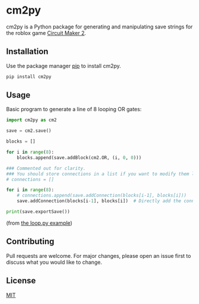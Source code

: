 # cm2py

cm2py is a Python package for generating and manipulating save strings for the roblox game [Circuit Maker 2](https://www.roblox.com/games/6652606416/Circuit-Maker-2).

## Installation

Use the package manager [pip](https://pip.pypa.io/en/stable/) to install cm2py.

```bash
pip install cm2py
```

## Usage

Basic program to generate a line of 8 looping OR gates:

```python
import cm2py as cm2

save = cm2.save()

blocks = []

for i in range(8):
    blocks.append(save.addBlock(cm2.OR, (i, 0, 0)))

### Commented out for clarity. 
### You should store connections in a list if you want to modify them later.
# connections = []  

for i in range(8):
    # connections.append(save.addConnection(blocks[i-1], blocks[i]))
    save.addConnection(blocks[i-1], blocks[i])  # Directly add the connections to the save object

print(save.exportSave())

```
(from [the loop.py example](examples/loop.py))

## Contributing

Pull requests are welcome. For major changes, please open an issue first
to discuss what you would like to change.

## License

[MIT](https://choosealicense.com/licenses/mit/)